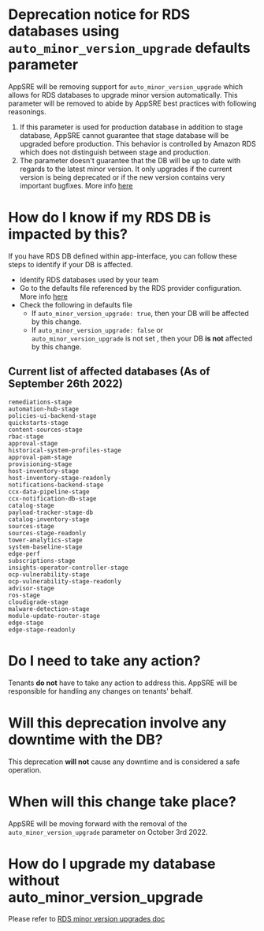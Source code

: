 # Deprecation notice for RDS databases using `auto_minor_version_upgrade` defaults parameter

AppSRE will be removing support for `auto_minor_version_upgrade` which allows for RDS databases to upgrade minor 
version automatically. This parameter will be removed to abide by AppSRE best practices with following reasonings.
1. If this parameter is used for production database in addition to stage database, AppSRE cannot guarantee that
stage database will be upgraded before production. This behavior is controlled by Amazon RDS which does not distinguish
between stage and production.
2. The parameter doesn't guarantee that the DB will be up to date with regards to the latest minor version. It only upgrades if the current 
version is being deprecated or if the new version contains very important bugfixes. More info [here](https://repost.aws/questions/QUT0JuX6IhSAyXaSdQK5SW3A)

# How do I know if my RDS DB is impacted by this?

If you have RDS DB defined within app-interface, you can follow these steps to identify if your DB is affected.

- Identify RDS databases used by your team
- Go to the defaults file referenced by the RDS provider configuration. More info [here](../../../README.md#manage-rds-databases-via-app-interface-openshiftnamespace-1yml)
- Check the following in defaults file
    - If `auto_minor_version_upgrade: true`, then your DB will be affected by this change.
    - If `auto_minor_version_upgrade: false` or `auto_minor_version_upgrade` is not set , then your DB **is not** affected by this change.


## Current list of affected databases (As of September 26th 2022)
```
remediations-stage
automation-hub-stage
policies-ui-backend-stage
quickstarts-stage
content-sources-stage
rbac-stage
approval-stage
historical-system-profiles-stage
approval-pam-stage
provisioning-stage
host-inventory-stage
host-inventory-stage-readonly
notifications-backend-stage
ccx-data-pipeline-stage
ccx-notification-db-stage
catalog-stage
payload-tracker-stage-db
catalog-inventory-stage
sources-stage
sources-stage-readonly
tower-analytics-stage
system-baseline-stage
edge-perf
subscriptions-stage
insights-operator-controller-stage
ocp-vulnerability-stage
ocp-vulnerability-stage-readonly
advisor-stage
ros-stage
cloudigrade-stage
malware-detection-stage
module-update-router-stage
edge-stage
edge-stage-readonly
```

# Do I need to take any action?

Tenants **do not** have to take any action to address this. AppSRE will be responsible for handling any changes on tenants' behalf.

# Will this deprecation involve any downtime with the DB?

This deprecation **will not** cause any downtime and is considered a safe operation.

# When will this change take place?

AppSRE will be moving forward with the removal of the `auto_minor_version_upgrade` parameter on October 3rd 2022.

# How do I upgrade my database without auto_minor_version_upgrade

Please refer to [RDS minor version upgrades doc](/README.md#rds-minor-version-upgrades)
